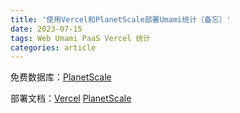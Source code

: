 ```yaml
---
title: '使用Vercel和PlanetScale部署Umami统计（备忘）'
date: 2023-07-15
tags: Web Umami PaaS Vercel 统计
categories: article
---
```


免费数据库：[PlanetScale](https://planetscale.com/features)

部署文档：[Vercel](https://umami.is/docs/running-on-vercel) [PlanetScale](https://umami.is/docs/running-on-planetscale)
